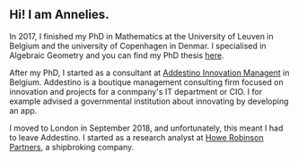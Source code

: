## Hi! I am Annelies. 

In 2017, I finished my PhD in Mathematics at the University of Leuven in Belgium and the university of Copenhagen in Denmar. I specialised in Algebraic Geometry and you can find my PhD thesis [here](https://arxiv.org/pdf/1706.07086.pdf).

After my PhD, I started as a consultant at [Addestino Innovation Managent](https://www.addestino.be/) in Belgium. Addestino is a boutique management consulting firm focused on innovation and projects for a conmpany's IT department or CIO. I for example advised a governmental institution about innovating by developing an app.

I moved to London in September 2018, and unfortunately, this meant I had to leave Addestino. I started as a research analyst at [Howe Robinson Partners](https://www.howerobinson.com/), a shipbroking company. 

